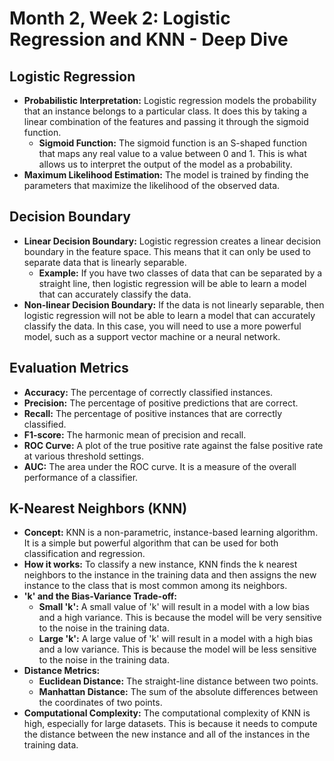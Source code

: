 # Month 2, Week 2: Logistic Regression and KNN - Deep Dive

## Logistic Regression

*   **Probabilistic Interpretation:** Logistic regression models the probability that an instance belongs to a particular class. It does this by taking a linear combination of the features and passing it through the sigmoid function.
    *   **Sigmoid Function:** The sigmoid function is an S-shaped function that maps any real value to a value between 0 and 1. This is what allows us to interpret the output of the model as a probability.
*   **Maximum Likelihood Estimation:** The model is trained by finding the parameters that maximize the likelihood of the observed data.

## Decision Boundary

*   **Linear Decision Boundary:** Logistic regression creates a linear decision boundary in the feature space. This means that it can only be used to separate data that is linearly separable.
    *   **Example:** If you have two classes of data that can be separated by a straight line, then logistic regression will be able to learn a model that can accurately classify the data.
*   **Non-linear Decision Boundary:** If the data is not linearly separable, then logistic regression will not be able to learn a model that can accurately classify the data. In this case, you will need to use a more powerful model, such as a support vector machine or a neural network.

## Evaluation Metrics

*   **Accuracy:** The percentage of correctly classified instances.
*   **Precision:** The percentage of positive predictions that are correct.
*   **Recall:** The percentage of positive instances that are correctly classified.
*   **F1-score:** The harmonic mean of precision and recall.
*   **ROC Curve:** A plot of the true positive rate against the false positive rate at various threshold settings.
*   **AUC:** The area under the ROC curve. It is a measure of the overall performance of a classifier.

## K-Nearest Neighbors (KNN)

*   **Concept:** KNN is a non-parametric, instance-based learning algorithm. It is a simple but powerful algorithm that can be used for both classification and regression.
*   **How it works:** To classify a new instance, KNN finds the k nearest neighbors to the instance in the training data and then assigns the new instance to the class that is most common among its neighbors.
*   **'k' and the Bias-Variance Trade-off:**
    *   **Small 'k':** A small value of 'k' will result in a model with a low bias and a high variance. This is because the model will be very sensitive to the noise in the training data.
    *   **Large 'k':** A large value of 'k' will result in a model with a high bias and a low variance. This is because the model will be less sensitive to the noise in the training data.
*   **Distance Metrics:**
    *   **Euclidean Distance:** The straight-line distance between two points.
    *   **Manhattan Distance:** The sum of the absolute differences between the coordinates of two points.
*   **Computational Complexity:** The computational complexity of KNN is high, especially for large datasets. This is because it needs to compute the distance between the new instance and all of the instances in the training data.